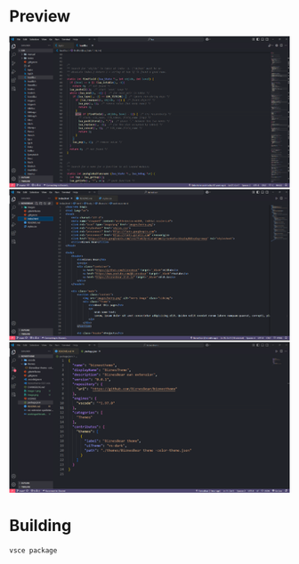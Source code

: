 # Preview
![preview1](image.png)
![alt text](image-1.png)
![alt text](image-2.png)

# Building
```shell
vsce package
```
